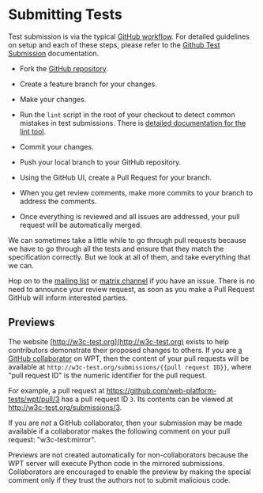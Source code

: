 # Submitting Tests

Test submission is via the typical [GitHub workflow][github flow]. For detailed
guidelines on setup and each of these steps, please refer to the [Github Test
Submission](github-intro) documentation.

* Fork the [GitHub repository][repo].

* Create a feature branch for your changes.

* Make your changes.

* Run the `lint` script in the root of your checkout to detect common
  mistakes in test submissions. There is [detailed documentation for the lint
  tool](lint-tool).

* Commit your changes.

* Push your local branch to your GitHub repository.

* Using the GitHub UI, create a Pull Request for your branch.

* When you get review comments, make more commits to your branch to
  address the comments.

* Once everything is reviewed and all issues are addressed, your pull
  request will be automatically merged.

We can sometimes take a little while to go through pull requests because we
have to go through all the tests and ensure that they match the specification
correctly. But we look at all of them, and take everything that we can.

Hop on to the [mailing list][public-test-infra] or [matrix
channel][matrix] if you have an issue.  There is no need to announce
your review request, as soon as you make a Pull Request GitHub will
inform interested parties.

## Previews

The website [http://w3c-test.org](http://w3c-test.org) exists to help
contributors demonstrate their proposed changes to others. If you are [a GitHub
collaborator](https://help.github.com/en/articles/permission-levels-for-a-user-account-repository)
on WPT, then the content of your pull requests will be available at
`http://w3c-test.org/submissions/{{pull request ID}}`, where "pull request ID"
is the numeric identifier for the pull request.

For example, a pull request at https://github.com/web-platform-tests/wpt/pull/3
has a pull request ID `3`. Its contents can be viewed at
http://w3c-test.org/submissions/3.

If you are *not* a GitHub collaborator, then your submission may be made
available if a collaborator makes the following comment on your pull request:
"w3c-test:mirror".

Previews are not created automatically for non-collaborators because the WPT
server will execute Python code in the mirrored submissions. Collaborators are
encouraged to enable the preview by making the special comment only if they
trust the authors not to submit malicious code.

[repo]: https://github.com/web-platform-tests/wpt/
[github flow]: https://guides.github.com/introduction/flow/
[public-test-infra]: https://lists.w3.org/Archives/Public/public-test-infra/
[matrix]: https://app.element.io/#/room/#wpt:matrix.org
